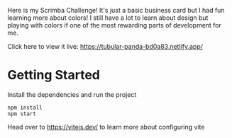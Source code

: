 Here is my Scrimba Challenge! It's just a basic business card but I had fun learning more about colors! I still have a lot to learn about design but playing with colors if one of the most rewarding parts of development for me. 

Click here to view it live: https://tubular-panda-bd0a83.netlify.app/


# Getting Started
Install the dependencies and run the project
```
npm install
npm start
```

Head over to https://vitejs.dev/ to learn more about configuring vite
